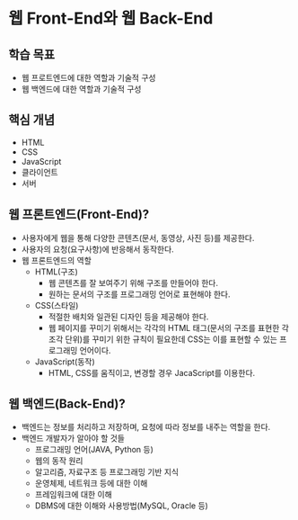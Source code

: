 웹 Front-End와 웹 Back-End
=========================

## 학습 목표
* 웹 프로트엔드에 대한 역할과 기술적 구성
* 웹 백엔드에 대한 역할과 기술적 구성

## 핵심 개념
* HTML
* CSS
* JavaScript
* 클라이언트
* 서버

## 웹 프론트엔드(Front-End)?
* 사용자에게 웹을 통해 다양한 콘텐츠(문서, 동영상, 사진 등)를 제공한다.
* 사용자의 요청(요구사항)에 반응해서 동작한다.
* 웹 프론트엔드의 역할
    - HTML(구조)
        + 웹 콘텐츠를 잘 보여주기 위해 구조를 만들어야 한다.
        + 원하는 문서의 구조를 프로그래밍 언어로 표현해야 한다.
    - CSS(스타일)
        + 적절한 배치와 일관된 디자인 등을 제공해야 한다.
        + 웹 페이지를 꾸미기 위해서는 각각의 HTML 태그(문서의 구조를 표현한 각 조각 단위)를 꾸미기 위한 규칙이 필요한데 CSS는 이를 표현할 수 있는 프로그래밍 언어이다.
    - JavaScript(동작)
        + HTML, CSS를 움직이고, 변경할 경우 JacaScript를 이용한다.

## 웹 백엔드(Back-End)?
* 백엔드는 정보를 처리하고 저장하며, 요청에 따라 정보를 내주는 역할을 한다.
* 백엔드 개발자가 알아야 할 것들
    - 프로그래밍 언어(JAVA, Python 등)
    - 웹의 동작 원리
    - 알고리즘, 자료구조 등 프로그래밍 기반 지식
    - 운영체제, 네트워크 등에 대한 이해
    - 프레임워크에 대한 이해
    - DBMS에 대한 이해와 사용방법(MySQL, Oracle 등)
    
